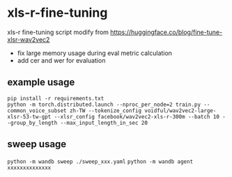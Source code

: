 # xls-r-fine-tuning

xls-r fine-tuning script modify from https://huggingface.co/blog/fine-tune-xlsr-wav2vec2

- fix large memory usage during eval metric calculation
- add cer and wer for evaluation

## example usage

`pip install -r requirements.txt`    
`python -m torch.distributed.launch --nproc_per_node=2 train.py --common_voice_subset zh-TW --tokenize_config voidful/wav2vec2-large-xlsr-53-tw-gpt --xlsr_config facebook/wav2vec2-xls-r-300m --batch 10 --group_by_length --max_input_length_in_sec 20`

## sweep usage

`python -m wandb sweep ./sweep_xxx.yaml`
`python -m wandb agent xxxxxxxxxxxxxx`
